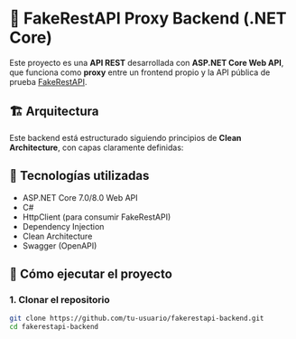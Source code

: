 # 🧰 FakeRestAPI Proxy Backend (.NET Core)

Este proyecto es una **API REST** desarrollada con **ASP.NET Core Web API**, que funciona como **proxy** entre un frontend propio y la API pública de prueba [FakeRestAPI](https://fakerestapi.azurewebsites.net/index.html).

## 🏗️ Arquitectura

Este backend está estructurado siguiendo principios de **Clean Architecture**, con capas claramente definidas:


## 🧪 Tecnologías utilizadas

- ASP.NET Core 7.0/8.0 Web API
- C#
- HttpClient (para consumir FakeRestAPI)
- Dependency Injection
- Clean Architecture
- Swagger (OpenAPI)


## 🚀 Cómo ejecutar el proyecto

### 1. Clonar el repositorio

```bash
git clone https://github.com/tu-usuario/fakerestapi-backend.git
cd fakerestapi-backend
